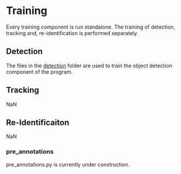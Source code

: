 # Training

Every training component is run standalone. The training of detection, tracking and, re-identification
is performed separately.

## Detection

The files in the [detection](detection/README.md) folder are used to train the object detection component
of the program.

## Tracking

NaN

## Re-Identificaiton

NaN

### pre_annotations

pre_annotations.py is currently under construction.